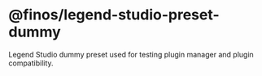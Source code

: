 # @finos/legend-studio-preset-dummy

Legend Studio dummy preset used for testing plugin manager and plugin compatibility.

